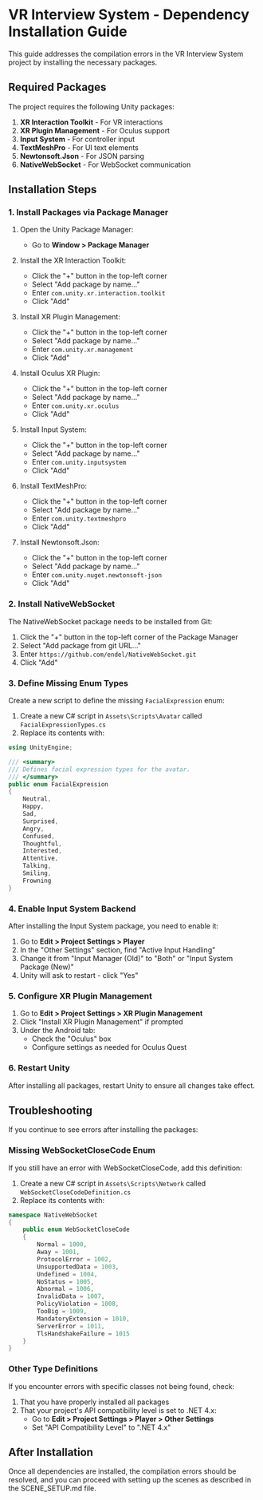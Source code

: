 # VR Interview System - Dependency Installation Guide

This guide addresses the compilation errors in the VR Interview System project by installing the necessary packages.

## Required Packages

The project requires the following Unity packages:

1. **XR Interaction Toolkit** - For VR interactions
2. **XR Plugin Management** - For Oculus support
3. **Input System** - For controller input
4. **TextMeshPro** - For UI text elements
5. **Newtonsoft.Json** - For JSON parsing
6. **NativeWebSocket** - For WebSocket communication

## Installation Steps

### 1. Install Packages via Package Manager

1. Open the Unity Package Manager:
   - Go to **Window > Package Manager**

2. Install the XR Interaction Toolkit:
   - Click the "+" button in the top-left corner
   - Select "Add package by name..."
   - Enter `com.unity.xr.interaction.toolkit`
   - Click "Add"

3. Install XR Plugin Management:
   - Click the "+" button in the top-left corner
   - Select "Add package by name..."
   - Enter `com.unity.xr.management`
   - Click "Add"

4. Install Oculus XR Plugin:
   - Click the "+" button in the top-left corner
   - Select "Add package by name..."
   - Enter `com.unity.xr.oculus`
   - Click "Add"

5. Install Input System:
   - Click the "+" button in the top-left corner
   - Select "Add package by name..."
   - Enter `com.unity.inputsystem`
   - Click "Add"

6. Install TextMeshPro:
   - Click the "+" button in the top-left corner
   - Select "Add package by name..."
   - Enter `com.unity.textmeshpro`
   - Click "Add"

7. Install Newtonsoft.Json:
   - Click the "+" button in the top-left corner
   - Select "Add package by name..."
   - Enter `com.unity.nuget.newtonsoft-json`
   - Click "Add"

### 2. Install NativeWebSocket

The NativeWebSocket package needs to be installed from Git:

1. Click the "+" button in the top-left corner of the Package Manager
2. Select "Add package from git URL..."
3. Enter `https://github.com/endel/NativeWebSocket.git`
4. Click "Add"

### 3. Define Missing Enum Types

Create a new script to define the missing `FacialExpression` enum:

1. Create a new C# script in `Assets\Scripts\Avatar` called `FacialExpressionTypes.cs`
2. Replace its contents with:

```csharp
using UnityEngine;

/// <summary>
/// Defines facial expression types for the avatar.
/// </summary>
public enum FacialExpression
{
    Neutral,
    Happy,
    Sad,
    Surprised,
    Angry,
    Confused,
    Thoughtful,
    Interested,
    Attentive,
    Talking,
    Smiling,
    Frowning
}
```

### 4. Enable Input System Backend

After installing the Input System package, you need to enable it:

1. Go to **Edit > Project Settings > Player**
2. In the "Other Settings" section, find "Active Input Handling"
3. Change it from "Input Manager (Old)" to "Both" or "Input System Package (New)"
4. Unity will ask to restart - click "Yes"

### 5. Configure XR Plugin Management

1. Go to **Edit > Project Settings > XR Plugin Management**
2. Click "Install XR Plugin Management" if prompted
3. Under the Android tab:
   - Check the "Oculus" box
   - Configure settings as needed for Oculus Quest

### 6. Restart Unity

After installing all packages, restart Unity to ensure all changes take effect.

## Troubleshooting

If you continue to see errors after installing the packages:

### Missing WebSocketCloseCode Enum

If you still have an error with WebSocketCloseCode, add this definition:

1. Create a new C# script in `Assets\Scripts\Network` called `WebSocketCloseCodeDefinition.cs`
2. Replace its contents with:

```csharp
namespace NativeWebSocket
{
    public enum WebSocketCloseCode
    {
        Normal = 1000,
        Away = 1001,
        ProtocolError = 1002,
        UnsupportedData = 1003,
        Undefined = 1004,
        NoStatus = 1005,
        Abnormal = 1006,
        InvalidData = 1007,
        PolicyViolation = 1008,
        TooBig = 1009,
        MandatoryExtension = 1010,
        ServerError = 1011,
        TlsHandshakeFailure = 1015
    }
}
```

### Other Type Definitions

If you encounter errors with specific classes not being found, check:

1. That you have properly installed all packages
2. That your project's API compatibility level is set to .NET 4.x:
   - Go to **Edit > Project Settings > Player > Other Settings**
   - Set "API Compatibility Level" to ".NET 4.x"

## After Installation

Once all dependencies are installed, the compilation errors should be resolved, and you can proceed with setting up the scenes as described in the SCENE_SETUP.md file.
